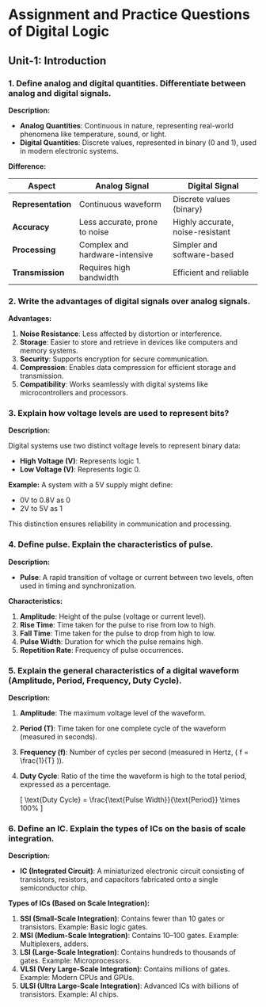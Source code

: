 # Assignment and Practice Questions of Digital Logic

## Unit-1: Introduction

### 1. Define analog and digital quantities. Differentiate between analog and digital signals.

**Description:**

- **Analog Quantities**: Continuous in nature, representing real-world phenomena like temperature, sound, or light.
- **Digital Quantities**: Discrete values, represented in binary (0 and 1), used in modern electronic systems.

**Difference:**

| Aspect                | Analog Signal                         | Digital Signal                         |
|-----------------------|---------------------------------------|----------------------------------------|
| **Representation**     | Continuous waveform                   | Discrete values (binary)               |
| **Accuracy**           | Less accurate, prone to noise         | Highly accurate, noise-resistant       |
| **Processing**         | Complex and hardware-intensive        | Simpler and software-based             |
| **Transmission**       | Requires high bandwidth               | Efficient and reliable                 |

### 2. Write the advantages of digital signals over analog signals.

**Advantages:**

1. **Noise Resistance**: Less affected by distortion or interference.
2. **Storage**: Easier to store and retrieve in devices like computers and memory systems.
3. **Security**: Supports encryption for secure communication.
4. **Compression**: Enables data compression for efficient storage and transmission.
5. **Compatibility**: Works seamlessly with digital systems like microcontrollers and processors.

### 3. Explain how voltage levels are used to represent bits?

**Description:**

Digital systems use two distinct voltage levels to represent binary data:
- **High Voltage (V)**: Represents logic 1.
- **Low Voltage (V)**: Represents logic 0.

**Example:**
A system with a 5V supply might define:
- 0V to 0.8V as 0
- 2V to 5V as 1

This distinction ensures reliability in communication and processing.

### 4. Define pulse. Explain the characteristics of pulse.

**Description:**

- **Pulse**: A rapid transition of voltage or current between two levels, often used in timing and synchronization.

**Characteristics:**

1. **Amplitude**: Height of the pulse (voltage or current level).
2. **Rise Time**: Time taken for the pulse to rise from low to high.
3. **Fall Time**: Time taken for the pulse to drop from high to low.
4. **Pulse Width**: Duration for which the pulse remains high.
5. **Repetition Rate**: Frequency of pulse occurrences.

### 5. Explain the general characteristics of a digital waveform (Amplitude, Period, Frequency, Duty Cycle).

**Description:**

1. **Amplitude**: The maximum voltage level of the waveform.
2. **Period (T)**: Time taken for one complete cycle of the waveform (measured in seconds).
3. **Frequency (f)**: Number of cycles per second (measured in Hertz, \( f = \frac{1}{T} \)).
4. **Duty Cycle**: Ratio of the time the waveform is high to the total period, expressed as a percentage.

   \[
   \text{Duty Cycle} = \frac{\text{Pulse Width}}{\text{Period}} \times 100\%
   \]

### 6. Define an IC. Explain the types of ICs on the basis of scale integration.

**Description:**

- **IC (Integrated Circuit)**: A miniaturized electronic circuit consisting of transistors, resistors, and capacitors fabricated onto a single semiconductor chip.

**Types of ICs (Based on Scale Integration):**

1. **SSI (Small-Scale Integration)**: Contains fewer than 10 gates or transistors. Example: Basic logic gates.
2. **MSI (Medium-Scale Integration)**: Contains 10–100 gates. Example: Multiplexers, adders.
3. **LSI (Large-Scale Integration)**: Contains hundreds to thousands of gates. Example: Microprocessors.
4. **VLSI (Very Large-Scale Integration)**: Contains millions of gates. Example: Modern CPUs and GPUs.
5. **ULSI (Ultra Large-Scale Integration)**: Advanced ICs with billions of transistors. Example: AI chips.
